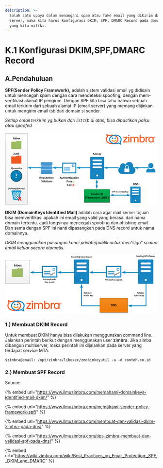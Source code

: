 ```yaml
---
description: >-
  Salah satu upaya dalam menangani spam atau fake email yang dikirim dari email
  server, maka kita harus konfigurasi DKIM, SPF, DMARC Record pada domain server
  yang kita miliki.
---
```


# K.1 Konfigurasi DKIM,SPF,DMARC Record

## A.Pendahuluan

**SPF(Sender Policy Framework),** adalah sistem validasi email yg didisain untuk mencegah spam dengan cara mendeteksi spoofing, dengan mem-verifikasi alamat IP pengirim. Dengan SPF kita bisa tahu bahwa sebuah email terkirim dari sebuah alamat IP (email server) yang memang diijinkan untuk mengirim email tsb dari domain si sender.

_Setiap email terkirim yg bukan dari list tsb di atas, bisa dipastikan palsu atau spoofed_

![SPF (Sender Policy Framework)](<../../.gitbook/assets/image (41).png>)

**DKIM (DomainKeys Identified Mail)** adalah cara agar mail server tujuan bisa memverifikasi apakah ini email yang valid yang berasal dari nama domain tertentu. Jadi fungsinya mencegah spoofing dan phishing email. Dan sama dengan SPF ini nanti dipasangkan pada DNS record untuk nama domainnya.

_DKIM menggunakan pasangan kunci private/publik untuk men“sign” semua email keluar secara otomatis._

![DKIM (DomainKeys Identified Mai)](<../../.gitbook/assets/image (47).png>)

### 1.) Membuat DKIM Record

Untuk membuat DKIM hanya bisa dilakukan menggunakan command line. Jalankan perintah berikut dengan menggunakan user **zimbra**. Jika zimba dibangun multiserver, maka perintah ini dijalankan pada server yang terdapat service MTA.

```
$zimbra@email: /opt/zimbra/libexec/zmdkimkeyutil -a -d contoh.co.id
```

### 2.) Membuat SPF Record



Source:

{% embed url="https://www.ilmuzimbra.com/memahami-domainkeys-identified-mail-dkim/" %}

{% embed url="https://www.ilmuzimbra.com/memahami-sender-policy-framework-spf/" %}

{% embed url="https://www.ilmuzimbra.com/membuat-dan-validasi-dkim-zimbra-pada-dns/" %}

{% embed url="https://www.ilmuzimbra.com/tips-zimbra-membuat-dan-validasi-spf-pada-dns/" %}

{% embed url="https://wiki.zimbra.com/wiki/Best_Practices_on_Email_Protection:_SPF,_DKIM_and_DMARC" %}

